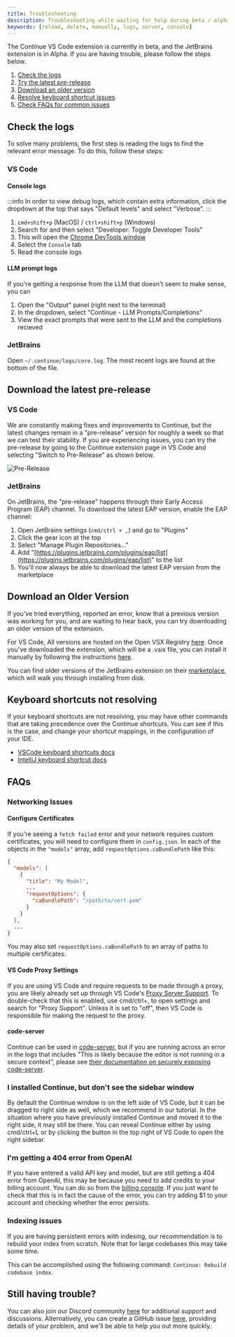 ```yaml
---
title: Troubleshooting
description: Troubleshooting while waiting for help during beta / alpha testing
keywords: [reload, delete, manually, logs, server, console]
---
```


The Continue VS Code extension is currently in beta, and the JetBrains extension is in Alpha. If you are having trouble, please follow the steps below.

1. [Check the logs](#check-the-logs)
2. [Try the latest pre-release](#download-the-latest-pre-release)
3. [Download an older version](#download-an-older-version)
4. [Resolve keyboard shortcut issues](#keyboard-shortcuts-not-resolving)
5. [Check FAQs for common issues](#faqs)

## Check the logs

To solve many problems, the first step is reading the logs to find the relevant error message. To do this, follow these steps:

### VS Code

#### Console logs

:::info
In order to view debug logs, which contain extra information, click the dropdown at the top that says "Default levels" and select "Verbose".
:::

1. `cmd+shift+p` (MacOS) / `ctrl+shift+p` (Windows)
2. Search for and then select "Developer: Toggle Developer Tools"
3. This will open the [Chrome DevTools window](https://developer.chrome.com/docs/devtools/)
4. Select the `Console` tab
5. Read the console logs

#### LLM prompt logs

If you're getting a response from the LLM that doesn't seem to make sense, you can

1. Open the "Output" panel (right next to the terminal)
2. In the dropdown, select "Continue - LLM Prompts/Completions"
3. View the exact prompts that were sent to the LLM and the completions recieved

### JetBrains

Open `~/.continue/logs/core.log`. The most recent logs are found at the bottom of the file.

## Download the latest pre-release

### VS Code

We are constantly making fixes and improvements to Continue, but the latest changes remain in a "pre-release" version for roughly a week so that we can test their stability. If you are experiencing issues, you can try the pre-release by going to the Continue extension page in VS Code and selecting "Switch to Pre-Release" as shown below.

![Pre-Release](../../static/img/prerelease.png)

### JetBrains

On JetBrains, the "pre-release" happens through their Early Access Program (EAP) channel. To download the latest EAP version, enable the EAP channel:

1. Open JetBrains settings (`cmd/ctrl + ,`) and go to "Plugins"
2. Click the gear icon at the top
3. Select "Manage Plugin Repositories..."
4. Add "[https://plugins.jetbrains.com/plugins/eap/list](https://plugins.jetbrains.com/plugins/eap/list)" to the list
5. You'll now always be able to download the latest EAP version from the marketplace

## Download an Older Version

If you've tried everything, reported an error, know that a previous version was working for you, and are waiting to hear back, you can try downloading an older version of the extension.

For VS Code, All versions are hosted on the Open VSX Registry [here](https://open-vsx.org/extension/Continue/continue). Once you've downloaded the extension, which will be a .vsix file, you can install it manually by following the instructions [here](https://code.visualstudio.com/docs/editor/extension-gallery#_install-from-a-vsix).

You can find older versions of the JetBrains extension on their [marketplace](https://plugins.jetbrains.com/plugin/22707-continue), which will walk you through installing from disk.

## Keyboard shortcuts not resolving

If your keyboard shortcuts are not resolving, you may have other commands that are taking precedence over the Continue shortcuts. You can see if this is the case, and change your shortcut mappings, in the configuration of your IDE.

- [VSCode keyboard shortcuts docs](https://code.visualstudio.com/docs/getstarted/keybindings)
- [IntelliJ keyboard shortcut docs](https://www.jetbrains.com/help/idea/configuring-keyboard-and-mouse-shortcuts.html)

## FAQs

### Networking Issues

#### Configure Certificates

If you're seeing a `fetch failed` error and your network requires custom certificates, you will need to configure them in `config.json`. In each of the objects in the `"models"` array, add `requestOptions.caBundlePath` like this:

```json
{
  "models": [
    {
      "title": "My Model",
      ...
      "requestOptions": {
        "caBundlePath": "/path/to/cert.pem"
      }
    }
  ],
  ...
}
```

You may also set `requestOptions.caBundlePath` to an array of paths to multiple certificates.

#### VS Code Proxy Settings

If you are using VS Code and require requests to be made through a proxy, you are likely already set up through VS Code's [Proxy Server Support](https://code.visualstudio.com/docs/setup/network#_proxy-server-support). To double-check that this is enabled, use cmd/ctrl+, to open settings and search for "Proxy Support". Unless it is set to "off", then VS Code is responsible for making the request to the proxy.

#### code-server

Continue can be used in [code-server](https://coder.com/), but if you are running across an error in the logs that includes "This is likely because the editor is not running in a secure context", please see [their documentation on securely exposing code-server](https://coder.com/docs/code-server/latest/guide#expose-code-server).

### I installed Continue, but don't see the sidebar window

By default the Continue window is on the left side of VS Code, but it can be dragged to right side as well, which we recommend in our tutorial. In the situation where you have previously installed Continue and moved it to the right side, it may still be there. You can reveal Continue either by using cmd/ctrl+L or by clicking the button in the top right of VS Code to open the right sidebar.

### I'm getting a 404 error from OpenAI

If you have entered a valid API key and model, but are still getting a 404 error from OpenAI, this may be because you need to add credits to your billing account. You can do so from the [billing console](https://platform.openai.com/settings/organization/billing/overview). If you just want to check that this is in fact the cause of the error, you can try adding $1 to your account and checking whether the error persists.

### Indexing issues

If you are having persistent errors with indexing, our recommendation is to rebuild your index from scratch. Note that for large codebases this may take some time.

This can be accomplished using the following command: `Continue: Rebuild codebase index`.

## Still having trouble?

You can also join our Discord community [here](https://discord.gg/vapESyrFmJ) for additional support and discussions. Alternatively, you can create a GitHub issue [here](https://github.com/continuedev/continue/issues/new?assignees=&labels=bug&projects=&template=bug-report-%F0%9F%90%9B.md&title=), providing details of your problem, and we'll be able to help you out more quickly.
